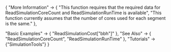 {
  "More Information" ->
   {
    "This function requires that the required data for ReadSimulationCoreCount and ReadSimulationRunTime is available",
    "This function currently assumes that the number of cores used for each segment is the same."
   },

  "Basic Examples" -> {
    "ReadSimulationCost[\"bbh\"]"
    },
  "See Also" -> {
    "ReadSimulationCoreCount", "ReadSimulationRunTime"
   },
  "Tutorials" -> {"SimulationTools"}
}
